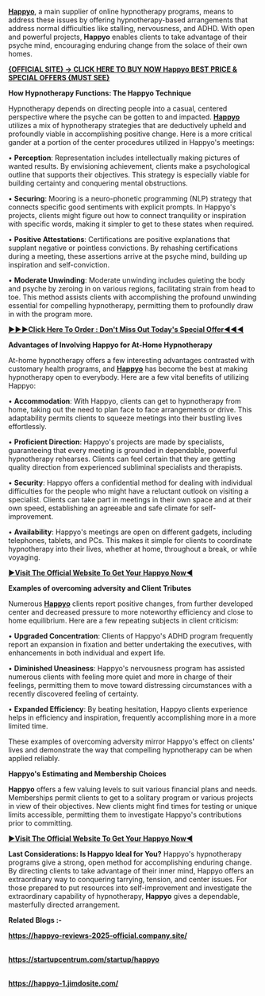 <!-- wp:paragraph -->
<p><strong><a href="https://www.facebook.com/happyo2025">Happyo</a></strong>, a main supplier of online hypnotherapy programs, means to address these issues by offering hypnotherapy-based arrangements that address normal difficulties like stalling, nervousness, and ADHD. With open and powerful projects, <strong>Happyo</strong> enables clients to take advantage of their psyche mind, encouraging enduring change from the solace of their own homes.</p>
<!-- /wp:paragraph -->

<!-- wp:paragraph -->
<p><strong><a href="https://pick4nutra.com/get-happyo">{OFFICIAL SITE} → CLICK HERE TO BUY NOW Happyo BEST PRICE &amp; SPECIAL OFFERS {MUST SEE}</a></strong></p>
<!-- /wp:paragraph -->

<!-- wp:paragraph -->
<p><strong>How Hypnotherapy Functions: The Happyo Technique</strong></p>
<!-- /wp:paragraph -->

<!-- wp:paragraph -->
<p>Hypnotherapy depends on directing people into a casual, centered perspective where the psyche can be gotten to and impacted. <strong><a href="https://www.pinterest.com/happyoreviews2025/">Happyo</a></strong> utilizes a mix of hypnotherapy strategies that are deductively upheld and profoundly viable in accomplishing positive change. Here is a more critical gander at a portion of the center procedures utilized in Happyo's meetings:</p>
<!-- /wp:paragraph -->

<!-- wp:paragraph -->
<p>• <strong>Perception</strong>: Representation includes intellectually making pictures of wanted results. By envisioning achievement, clients make a psychological outline that supports their objectives. This strategy is especially viable for building certainty and conquering mental obstructions.</p>
<!-- /wp:paragraph -->

<!-- wp:paragraph -->
<p>• <strong>Securing</strong>: Mooring is a neuro-phonetic programming (NLP) strategy that connects specific good sentiments with explicit prompts. In Happyo's projects, clients might figure out how to connect tranquility or inspiration with specific words, making it simpler to get to these states when required.</p>
<!-- /wp:paragraph -->

<!-- wp:paragraph -->
<p>• <strong>Positive Attestations</strong>: Certifications are positive explanations that supplant negative or pointless convictions. By rehashing certifications during a meeting, these assertions arrive at the psyche mind, building up inspiration and self-conviction.</p>
<!-- /wp:paragraph -->

<!-- wp:paragraph -->
<p>• <strong>Moderate Unwinding</strong>: Moderate unwinding includes quieting the body and psyche by zeroing in on various regions, facilitating strain from head to toe. This method assists clients with accomplishing the profound unwinding essential for compelling hypnotherapy, permitting them to profoundly draw in with the program more.</p>
<!-- /wp:paragraph -->

<!-- wp:paragraph -->
<p><strong><a href="https://pick4nutra.com/get-happyo">►►►Click Here To Order : Don't Miss Out Today's Special Offer◄◄◄</a></strong><strong></strong></p>
<!-- /wp:paragraph -->

<!-- wp:paragraph -->
<p><strong>Advantages of Involving Happyo for At-Home Hypnotherapy</strong></p>
<!-- /wp:paragraph -->

<!-- wp:paragraph -->
<p>At-home hypnotherapy offers a few interesting advantages contrasted with customary health programs, and <strong><a href="https://sites.google.com/view/happyo/home">Happyo</a></strong> has become the best at making hypnotherapy open to everybody. Here are a few vital benefits of utilizing Happyo:</p>
<!-- /wp:paragraph -->

<!-- wp:paragraph -->
<p>• <strong>Accommodation</strong>: With Happyo, clients can get to hypnotherapy from home, taking out the need to plan face to face arrangements or drive. This adaptability permits clients to squeeze meetings into their bustling lives effortlessly.</p>
<!-- /wp:paragraph -->

<!-- wp:paragraph -->
<p>• <strong>Proficient Direction</strong>: Happyo's projects are made by specialists, guaranteeing that every meeting is grounded in dependable, powerful hypnotherapy rehearses. Clients can feel certain that they are getting quality direction from experienced subliminal specialists and therapists.</p>
<!-- /wp:paragraph -->

<!-- wp:paragraph -->
<p>• <strong>Security</strong>: Happyo offers a confidential method for dealing with individual difficulties for the people who might have a reluctant outlook on visiting a specialist. Clients can take part in meetings in their own space and at their own speed, establishing an agreeable and safe climate for self-improvement.</p>
<!-- /wp:paragraph -->

<!-- wp:paragraph -->
<p>• <strong>Availability</strong>: Happyo's meetings are open on different gadgets, including telephones, tablets, and PCs. This makes it simple for clients to coordinate hypnotherapy into their lives, whether at home, throughout a break, or while voyaging.</p>
<!-- /wp:paragraph -->

<!-- wp:paragraph -->
<p><strong><a href="https://pick4nutra.com/get-happyo">►Visit The Official Website To Get Your Happyo Now◄</a></strong><strong></strong></p>
<!-- /wp:paragraph -->

<!-- wp:paragraph -->
<p><strong>Examples of overcoming adversity and Client Tributes</strong></p>
<!-- /wp:paragraph -->

<!-- wp:paragraph -->
<p>Numerous <strong><a href="https://happyo.hashnode.dev/happyo-be-informed-ingredients-shocking-pros-cons-where-to-buy">Happyo</a></strong> clients report positive changes, from further developed center and decreased pressure to more noteworthy efficiency and close to home equilibrium. Here are a few repeating subjects in client criticism:</p>
<!-- /wp:paragraph -->

<!-- wp:paragraph -->
<p>• <strong>Upgraded Concentration</strong>: Clients of Happyo's ADHD program frequently report an expansion in fixation and better undertaking the executives, with enhancements in both individual and expert life.</p>
<!-- /wp:paragraph -->

<!-- wp:paragraph -->
<p>• <strong>Diminished Uneasiness</strong>: Happyo's nervousness program has assisted numerous clients with feeling more quiet and more in charge of their feelings, permitting them to move toward distressing circumstances with a recently discovered feeling of certainty.</p>
<!-- /wp:paragraph -->

<!-- wp:paragraph -->
<p>• <strong>Expanded Efficiency</strong>: By beating hesitation, Happyo clients experience helps in efficiency and inspiration, frequently accomplishing more in a more limited time.</p>
<!-- /wp:paragraph -->

<!-- wp:paragraph -->
<p>These examples of overcoming adversity mirror Happyo's effect on clients' lives and demonstrate the way that compelling hypnotherapy can be when applied reliably.</p>
<!-- /wp:paragraph -->

<!-- wp:paragraph -->
<p><strong>Happyo's Estimating and Membership Choices</strong></p>
<!-- /wp:paragraph -->

<!-- wp:paragraph -->
<p><strong>Happyo</strong> offers a few valuing levels to suit various financial plans and needs. Memberships permit clients to get to a solitary program or various projects in view of their objectives. New clients might find times for testing or unique limits accessible, permitting them to investigate Happyo's contributions prior to committing.</p>
<!-- /wp:paragraph -->

<!-- wp:paragraph -->
<p><strong><a href="https://pick4nutra.com/get-happyo">►Visit The Official Website To Get Your Happyo Now◄</a></strong><strong></strong></p>
<!-- /wp:paragraph -->

<!-- wp:paragraph -->
<p><strong>Last Considerations: Is Happyo Ideal for You?</strong> Happyo's hypnotherapy programs give a strong, open method for accomplishing enduring change. By directing clients to take advantage of their inner mind, Happyo offers an extraordinary way to conquering tarrying, tension, and center issues. For those prepared to put resources into self-improvement and investigate the extraordinary capability of hypnotherapy, <strong>Happyo</strong> gives a dependable, masterfully directed arrangement.</p>
<!-- /wp:paragraph -->

<!-- wp:paragraph -->
<p><strong>Related Blogs :- </strong></p>
<!-- /wp:paragraph -->

<!-- wp:paragraph -->
<p><strong><a href="https://happyo-reviews-2025-official.company.site/">https://happyo-reviews-2025-official.company.site/</a></strong></p>
<!-- /wp:paragraph -->

<!-- wp:paragraph -->
<p><br><strong><a href="https://startupcentrum.com/startup/happyo">https://startupcentrum.com/startup/happyo</a></strong></p>
<!-- /wp:paragraph -->

<!-- wp:paragraph -->
<p><br><strong><a href="https://happyo-1.jimdosite.com/">https://happyo-1.jimdosite.com/</a></strong></p>
<!-- /wp:paragraph -->
